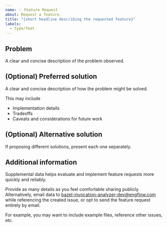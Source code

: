 ```yaml
---
name: ✨ Feature Request
about: Request a feature.
title: "{short headline describing the requested feature}"
labels:
  - type/feat
---
```


## Problem

A clear and concise description of the problem observed.

## (Optional) Preferred solution

A clear and concise description of how the problem might be solved.

This may include

- Implementation details
- Tradeoffs
- Caveats and considerations for future work

## (Optional) Alternative solution

If proposing different solutions, present each one separately.

## Additional information

Supplemental data helps evaluate and implement feature requests more quickly and reliably.

Provide as many details as you feel comfortable sharing publicly.
Alternatively, email data to <bazel-invocation-analyzer-dev@engflow.com> while referencing the
created issue, or opt to send the feature request entirely by email.

For example, you may want to include example files, reference other issues, etc.